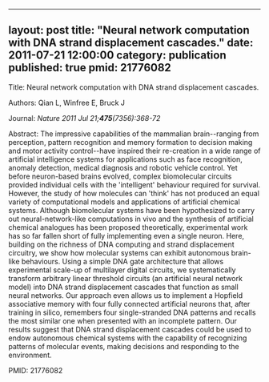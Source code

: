 
---
layout: post
title:  "Neural network computation with DNA strand displacement cascades."
date:   2011-07-21 12:00:00
category:  publication
published: true
pmid: 21776082
---

Title: Neural network computation with DNA strand displacement cascades.

Authors: Qian L, Winfree E, Bruck J

Journal: *Nature 2011 Jul 21;**475**(7356):368-72*

Abstract: The impressive capabilities of the mammalian brain--ranging from perception, pattern recognition and memory formation to decision making and motor activity control--have inspired their re-creation in a wide range of artificial intelligence systems for applications such as face recognition, anomaly detection, medical diagnosis and robotic vehicle control. Yet before neuron-based brains evolved, complex biomolecular circuits provided individual cells with the 'intelligent' behaviour required for survival. However, the study of how molecules can 'think' has not produced an equal variety of computational models and applications of artificial chemical systems. Although biomolecular systems have been hypothesized to carry out neural-network-like computations in vivo and the synthesis of artificial chemical analogues has been proposed theoretically, experimental work has so far fallen short of fully implementing even a single neuron. Here, building on the richness of DNA computing and strand displacement circuitry, we show how molecular systems can exhibit autonomous brain-like behaviours. Using a simple DNA gate architecture that allows experimental scale-up of multilayer digital circuits, we systematically transform arbitrary linear threshold circuits (an artificial neural network model) into DNA strand displacement cascades that function as small neural networks. Our approach even allows us to implement a Hopfield associative memory with four fully connected artificial neurons that, after training in silico, remembers four single-stranded DNA patterns and recalls the most similar one when presented with an incomplete pattern. Our results suggest that DNA strand displacement cascades could be used to endow autonomous chemical systems with the capability of recognizing patterns of molecular events, making decisions and responding to the environment.

PMID: 21776082


